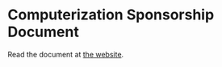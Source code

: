 # Computerization Sponsorship Document

Read the document at [the website](https://computerization-sponsorship.developersam.com).
